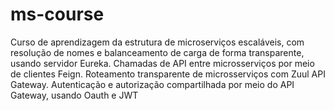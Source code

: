 # ms-course
Curso de aprendizagem da estrutura de microserviços escaláveis, com resolução de nomes e balanceamento de carga de forma transparente, usando servidor Eureka. Chamadas de API entre microsserviços por meio de clientes Feign. Roteamento transparente de microsserviços com Zuul API Gateway. Autenticação e autorização compartilhada por meio do API Gateway, usando Oauth e JWT
